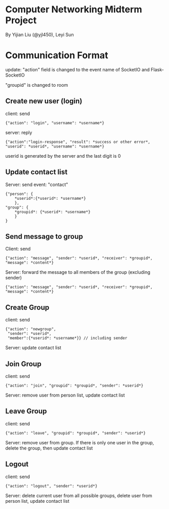# Computer Networking Midterm Project
By Yijian Liu (@yjl450), Leyi Sun

# Communication Format
update: "action" field is changed to the event name of SocketIO and Flask-SocketIO

"groupid" is changed to room


## Create new user (login)
client: send 
    
    {"action": "login", "username": *username*}

server: reply 
    
    {"action":"login-response", "result": *success or other error*, "userid": *userid*, "username": *username*}

userid is generated by the server and the last digit is 0

## Update contact list

Server: send event: "contact"

    {"person": {
        *userid*:{*userid*: *username*}
        },
    "group": {
        *groupid*: {*userid*: *username*}
        }  
    }

## Send message to group
Client: send 
    
    {"action": "message", "sender": *userid*, "receiver": *groupid*, "message": *content*}

Server: forward the message to all members of the group (excluding sender) 
    
    {"action": "message", "sender": *userid*, "receiver": *groupid*, "message": *content*}

## Create Group
client: send

    {"action": "newgroup", 
     "sender": *userid*, 
     "member":{*userid*: *username*}} // including sender
Server: update contact list 

## Join Group
client: send 

    {"action": "join", "groupid": *groupid*, "sender": *userid*}
Server: remove user from person list, update contact list

## Leave Group
client: send 

    {"action": "leave", "groupid": *groupid*, "sender": *userid*}
Server: remove user from group. If there is only one user in the group, delete the group, then update contact list

## Logout
client: send

    {"action": "logout", "sender": *userid*}

Server: delete current user from all possible groups, delete user from person list, update contact list

